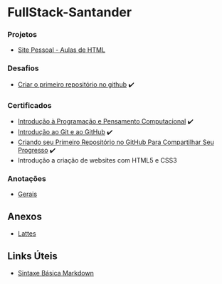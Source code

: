 # FullStack-Santander

### **Projetos**
* [Site Pessoal - Aulas de HTML](/Sitehtml/Home.html)
### **Desafios**
* [Criar o primeiro repositório no github](https://github.com/TravassosMT/FullStack-Santander.git) ✔️

### **Certificados**
* [Introdução à Programação e Pensamento Computacional](/1.pdf) ✔️
* [Introdução ao Git e ao GitHub](/2.pdf) ✔️
* [Criando seu Primeiro Repositório no GitHub Para Compartilhar Seu Progresso](/3.pdf) ✔️
* Introdução a criação de websites com HTML5 e CSS3

### **Anotações**
* [Gerais](/Gerais)

## Anexos

* [Lattes](http://lattes.cnpq.br/0467314311473424)

## Links Úteis

* [Sintaxe Básica Markdown](https://www.markdownguide.org/basic-syntax)
